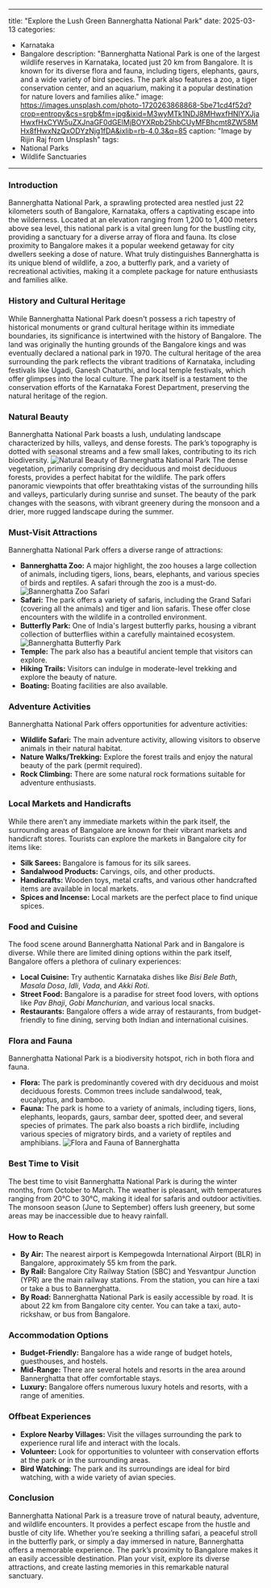 
---
title: "Explore the Lush Green Bannerghatta National Park"
date: 2025-03-13
categories:
  - Karnataka
  - Bangalore
description: "Bannerghatta National Park is one of the largest wildlife reserves in Karnataka, located just 20 km from Bangalore. It is known for its diverse flora and fauna, including tigers, elephants, gaurs, and a wide variety of bird species. The park also features a zoo, a tiger conservation center, and an aquarium, making it a popular destination for nature lovers and families alike."
image: https://images.unsplash.com/photo-1720263868868-5be71cd4f52d?crop=entropy&cs=srgb&fm=jpg&ixid=M3wyMTk1NDJ8MHwxfHNlYXJjaHwxfHxCYW5uZXJnaGF0dGElMjBOYXRpb25hbCUyMFBhcmt8ZW58MHx8fHwxNzQxODYzNjg1fDA&ixlib=rb-4.0.3&q=85
caption: "Image by Rijin Raj from Unsplash"
tags: 
  - National Parks
  - Wildlife Sanctuaries
---


### **Introduction**

Bannerghatta National Park, a sprawling protected area nestled just 22 kilometers south of Bangalore, Karnataka, offers a captivating escape into the wilderness. Located at an elevation ranging from 1,200 to 1,400 meters above sea level, this national park is a vital green lung for the bustling city, providing a sanctuary for a diverse array of flora and fauna. Its close proximity to Bangalore makes it a popular weekend getaway for city dwellers seeking a dose of nature. What truly distinguishes Bannerghatta is its unique blend of wildlife, a zoo, a butterfly park, and a variety of recreational activities, making it a complete package for nature enthusiasts and families alike.

### **History and Cultural Heritage**

While Bannerghatta National Park doesn't possess a rich tapestry of historical monuments or grand cultural heritage within its immediate boundaries, its significance is intertwined with the history of Bangalore. The land was originally the hunting grounds of the Bangalore kings and was eventually declared a national park in 1970. The cultural heritage of the area surrounding the park reflects the vibrant traditions of Karnataka, including festivals like Ugadi, Ganesh Chaturthi, and local temple festivals, which offer glimpses into the local culture. The park itself is a testament to the conservation efforts of the Karnataka Forest Department, preserving the natural heritage of the region.

### **Natural Beauty**

Bannerghatta National Park boasts a lush, undulating landscape characterized by hills, valleys, and dense forests. The park’s topography is dotted with seasonal streams and a few small lakes, contributing to its rich biodiversity.  <img src="placeholder_image_natural_beauty.jpg" alt="Natural Beauty of Bannerghatta National Park">  The dense vegetation, primarily comprising dry deciduous and moist deciduous forests, provides a perfect habitat for the wildlife. The park offers panoramic viewpoints that offer breathtaking vistas of the surrounding hills and valleys, particularly during sunrise and sunset. The beauty of the park changes with the seasons, with vibrant greenery during the monsoon and a drier, more rugged landscape during the summer.

### **Must-Visit Attractions**

Bannerghatta National Park offers a diverse range of attractions:

*   **Bannerghatta Zoo:** A major highlight, the zoo houses a large collection of animals, including tigers, lions, bears, elephants, and various species of birds and reptiles. A safari through the zoo is a must-do. <img src="placeholder_image_bannerghatta_zoo.jpg" alt="Bannerghatta Zoo Safari">
*   **Safari:** The park offers a variety of safaris, including the Grand Safari (covering all the animals) and tiger and lion safaris. These offer close encounters with the wildlife in a controlled environment.
*   **Butterfly Park:**  One of India's largest butterfly parks, housing a vibrant collection of butterflies within a carefully maintained ecosystem. <img src="placeholder_image_butterfly_park.jpg" alt="Bannerghatta Butterfly Park">
*   **Temple:** The park also has a beautiful ancient temple that visitors can explore.
*   **Hiking Trails:** Visitors can indulge in moderate-level trekking and explore the beauty of nature.
*   **Boating:** Boating facilities are also available.

### **Adventure Activities**

Bannerghatta National Park offers opportunities for adventure activities:

*   **Wildlife Safari:** The main adventure activity, allowing visitors to observe animals in their natural habitat.
*   **Nature Walks/Trekking:** Explore the forest trails and enjoy the natural beauty of the park (permit required).
*   **Rock Climbing:** There are some natural rock formations suitable for adventure enthusiasts.

### **Local Markets and Handicrafts**

While there aren’t any immediate markets within the park itself, the surrounding areas of Bangalore are known for their vibrant markets and handicraft stores. Tourists can explore the markets in Bangalore city for items like:

*   **Silk Sarees:** Bangalore is famous for its silk sarees.
*   **Sandalwood Products:** Carvings, oils, and other products.
*   **Handicrafts:** Wooden toys, metal crafts, and various other handcrafted items are available in local markets.
*   **Spices and Incense:** Local markets are the perfect place to find unique spices.

### **Food and Cuisine**

The food scene around Bannerghatta National Park and in Bangalore is diverse. While there are limited dining options within the park itself, Bangalore offers a plethora of culinary experiences:

*   **Local Cuisine:** Try authentic Karnataka dishes like *Bisi Bele Bath*, *Masala Dosa*, *Idli*, *Vada*, and *Akki Roti*.
*   **Street Food:** Bangalore is a paradise for street food lovers, with options like *Pav Bhaji*, *Gobi Manchurian*, and various local snacks.
*   **Restaurants:** Bangalore offers a wide array of restaurants, from budget-friendly to fine dining, serving both Indian and international cuisines.

### **Flora and Fauna**

Bannerghatta National Park is a biodiversity hotspot, rich in both flora and fauna.

*   **Flora:** The park is predominantly covered with dry deciduous and moist deciduous forests. Common trees include sandalwood, teak, eucalyptus, and bamboo.
*   **Fauna:** The park is home to a variety of animals, including tigers, lions, elephants, leopards, gaurs, sambar deer, spotted deer, and several species of primates. The park also boasts a rich birdlife, including various species of migratory birds, and a variety of reptiles and amphibians. <img src="placeholder_image_flora_fauna.jpg" alt="Flora and Fauna of Bannerghatta">

### **Best Time to Visit**

The best time to visit Bannerghatta National Park is during the winter months, from October to March. The weather is pleasant, with temperatures ranging from 20°C to 30°C, making it ideal for safaris and outdoor activities. The monsoon season (June to September) offers lush greenery, but some areas may be inaccessible due to heavy rainfall.

### **How to Reach**

*   **By Air:** The nearest airport is Kempegowda International Airport (BLR) in Bangalore, approximately 55 km from the park.
*   **By Rail:** Bangalore City Railway Station (SBC) and Yesvantpur Junction (YPR) are the main railway stations. From the station, you can hire a taxi or take a bus to Bannerghatta.
*   **By Road:** Bannerghatta National Park is easily accessible by road. It is about 22 km from Bangalore city center. You can take a taxi, auto-rickshaw, or bus from Bangalore.

### **Accommodation Options**

*   **Budget-Friendly:** Bangalore has a wide range of budget hotels, guesthouses, and hostels.
*   **Mid-Range:** There are several hotels and resorts in the area around Bannerghatta that offer comfortable stays.
*   **Luxury:** Bangalore offers numerous luxury hotels and resorts, with a range of amenities.

### **Offbeat Experiences**

*   **Explore Nearby Villages:** Visit the villages surrounding the park to experience rural life and interact with the locals.
*   **Volunteer:** Look for opportunities to volunteer with conservation efforts at the park or in the surrounding areas.
*   **Bird Watching:** The park and its surroundings are ideal for bird watching, with a wide variety of avian species.

### **Conclusion**

Bannerghatta National Park is a treasure trove of natural beauty, adventure, and wildlife encounters. It provides a perfect escape from the hustle and bustle of city life. Whether you’re seeking a thrilling safari, a peaceful stroll in the butterfly park, or simply a day immersed in nature, Bannerghatta offers a memorable experience. The park’s proximity to Bangalore makes it an easily accessible destination. Plan your visit, explore its diverse attractions, and create lasting memories in this remarkable natural sanctuary.


